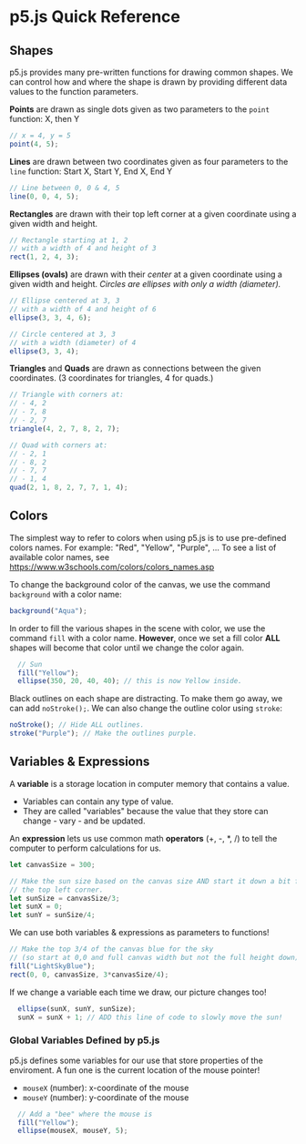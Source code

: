 # p5.js Quick Reference

## Shapes

p5.js provides many pre-written functions for drawing common shapes. We can control how and where the shape is drawn by providing different data values to the function parameters.

**Points** are drawn as single dots given as two parameters to the `point` function: X, then Y
```javascript
// x = 4, y = 5
point(4, 5); 
```

**Lines** are drawn between two coordinates given as four parameters to the `line` function: Start X, Start Y, End X, End Y
```javascript
// Line between 0, 0 & 4, 5
line(0, 0, 4, 5); 
```

**Rectangles** are drawn with their top left corner at a given coordinate using a given width and height.

```javascript
// Rectangle starting at 1, 2
// with a width of 4 and height of 3
rect(1, 2, 4, 3);
```

**Ellipses (ovals)** are drawn with their *center* at a given coordinate using a given width and height. *Circles are ellipses with only a width (diameter).*

```javascript
// Ellipse centered at 3, 3
// with a width of 4 and height of 6
ellipse(3, 3, 4, 6);

// Circle centered at 3, 3
// with a width (diameter) of 4
ellipse(3, 3, 4);
```

**Triangles** and **Quads** are drawn as connections between the given coordinates. (3 coordinates for triangles, 4 for quads.)

```javascript
// Triangle with corners at: 
// - 4, 2
// - 7, 8
// - 2, 7
triangle(4, 2, 7, 8, 2, 7);
```

```javascript
// Quad with corners at: 
// - 2, 1
// - 8, 2
// - 7, 7
// - 1, 4
quad(2, 1, 8, 2, 7, 7, 1, 4);
```

## Colors
The simplest way to refer to colors when using p5.js is to use pre-defined colors names. For example: "Red", "Yellow", "Purple", ... To see a list of available color names, see <a href="https://www.w3schools.com/colors/colors_names.asp" target="_blank">https://www.w3schools.com/colors/colors_names.asp</a> 

To change the background color of the canvas, we use the command `background` with a color name:
```javascript
background("Aqua");
```

In order to fill the various shapes in the scene with color, we use the command `fill` with a color name. **However**, once we set a fill color **ALL** shapes will become that color until we change the color again.

```javascript
  // Sun
  fill("Yellow");
  ellipse(350, 20, 40, 40); // this is now Yellow inside.
```

Black outlines on each shape are distracting. To make them go away, we can add `noStroke();`. We can also change the outline color using `stroke`:

```javascript
noStroke(); // Hide ALL outlines.
stroke("Purple"); // Make the outlines purple.
```

## Variables & Expressions
A **variable** is a storage location in computer memory that contains a value. 
  - Variables can contain any type of value.
  - They are called "variables" because the value that they store can change - vary - and be updated.
  
An **expression** lets us use common math **operators** (+, -, *, /) to tell the computer to perform calculations for us.

```javascript
let canvasSize = 300;

// Make the sun size based on the canvas size AND start it down a bit from
// the top left corner.
let sunSize = canvasSize/3;
let sunX = 0;
let sunY = sunSize/4;
```

We can use both variables & expressions as parameters to functions!

```javascript
// Make the top 3/4 of the canvas blue for the sky 
// (so start at 0,0 and full canvas width but not the full height down)
fill("LightSkyBlue");
rect(0, 0, canvasSize, 3*canvasSize/4);
```

If we change a variable each time we draw, our picture changes too!

```javascript
  ellipse(sunX, sunY, sunSize);
  sunX = sunX + 1; // ADD this line of code to slowly move the sun!
```

### Global Variables Defined by p5.js
p5.js defines some variables for our use that store properties of the enviroment. A fun one is the current location of the mouse pointer!
- `mouseX` (number): x-coordinate of the mouse
- `mouseY` (number): y-coordinate of the mouse

```javascript
  // Add a "bee" where the mouse is
  fill("Yellow");
  ellipse(mouseX, mouseY, 5);
```